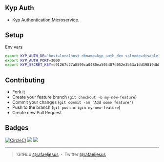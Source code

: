 ## Kyp Auth

* Kyp Authentication Microservice.

## Setup

Env vars
```bash
export KYP_AUTH_DB="host=localhost dbname=kyp_auth_dev sslmode=disable"
export KYP_AUTH_PORT=3000
export KYP_SECRET_KEY=c91267c27a8599ca0480ea505487d052e3b63a1dd39819db853225a518200399
```

## Contributing
- Fork it
- Create your feature branch (`git checkout -b my-new-feature`)
- Commit your changes (`git commit -am 'Add some feature'`)
- Push to the branch (`git push origin my-new-feature`)
- Create new Pull Request

## Badges
[![CircleCI](https://circleci.com/gh/rafaeljesus/kyp-auth.svg?style=svg)](https://circleci.com/gh/rafaeljesus/kyp-auth)
[![](https://images.microbadger.com/badges/image/rafaeljesus/kyp-auth.svg)](https://microbadger.com/images/rafaeljesus/kyp-auth "Get your own image badge on microbadger.com")
[![](https://images.microbadger.com/badges/version/rafaeljesus/kyp-auth.svg)](https://microbadger.com/images/rafaeljesus/kyp-auth "Get your own version badge on microbadger.com")

---

> GitHub [@rafaeljesus](https://github.com/rafaeljesus) &nbsp;&middot;&nbsp;
> Twitter [@rafaeljesus](https://twitter.com/_jesus_rafael)
